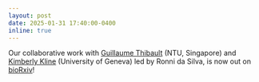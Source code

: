 ```yaml
---
layout: post
date: 2025-01-31 17:40:00-0400
inline: true
---
```


Our collaborative work with [Guillaume Thibault](https://thibaultlab.com) (NTU, Singapore) and [Kimberly Kline](https://kimberlyklinelab.com/people/kimberly-kline-2/) (University of Geneva) led by Ronni da Silva, is now out on [bioRxiv](https://www.biorxiv.org/content/10.1101/2025.01.31.635924v1.abstract)!